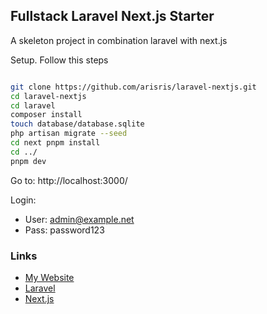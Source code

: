 ## Fullstack Laravel Next.js Starter

A skeleton project in combination laravel with next.js

Setup. Follow this steps

```bash

git clone https://github.com/arisris/laravel-nextjs.git
cd laravel-nextjs
cd laravel
composer install
touch database/database.sqlite
php artisan migrate --seed
cd next pnpm install
cd ../
pnpm dev

```
Go to: http://localhost:3000/

Login:

- User: admin@example.net
- Pass: password123


### Links

- [My Website](https://arisris.com/)
- [Laravel](https://laravel.com/)
- [Next.js](https://nextjs.org/)